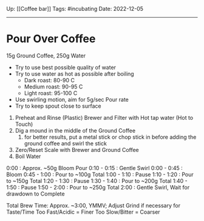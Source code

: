 Up: [[Coffee bar]]
Tags: #incubating
Date: 2022-12-05
___
# Pour Over Coffee

15g Ground Coffee, 250g Water

- Try to use best possible quality of water
- Try to use water as hot as possible after boiling
	- Dark roast: 80-90 C
	- Medium roast: 90-95 C
	- Light roast: 95-100 C
- Use swirling motion, aim for 5g/sec Pour rate
- Try to keep spout close to surface

1. Preheat and Rinse (Plastic) Brewer and Filter with Hot tap water (Hot to Touch)
2. Dig a mound in the middle of the Ground Coffee
	1. for better results, put a metal stick or chop stick in before adding the ground coffee and swirl the stick 
3. Zero/Reset Scale with Brewer and Ground Coffee
4. Boil Water

0:00 : Approx. ~50g Bloom Pour
0:10 - 0:15 : Gentle Swirl
0:00 - 0:45 : Bloom
0:45 - 1:00 : Pour to ~100g Total
1:00 - 1:10 : Pause
1:10 - 1:20 : Pour to ~150g Total
1:20 - 1:30 : Pause
1:30 - 1:40 : Pour to ~200g Total
1:40 - 1:50 : Pause
1:50 - 2:00 : Pour to ~250g Total
2:00 : Gentle Swirl, Wait for drawdown to Complete

Total Brew Time: Approx. ~3:00, YMMV; Adjust Grind if necessary for Taste/Time
Too Fast/Acidic = Finer
Too Slow/Bitter = Coarser



